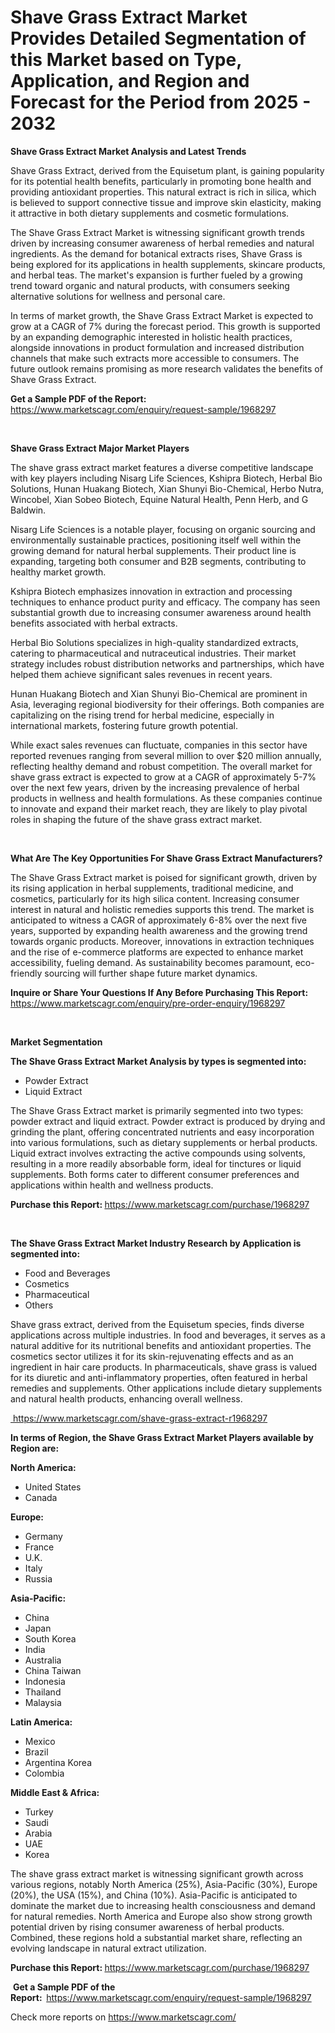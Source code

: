 <p><h1>Shave Grass Extract Market Provides Detailed Segmentation of this Market based on Type, Application, and Region and Forecast for the Period from 2025 - 2032</h1></p><p><strong>Shave Grass Extract Market Analysis and Latest Trends</strong></p>
<p><p>Shave Grass Extract, derived from the Equisetum plant, is gaining popularity for its potential health benefits, particularly in promoting bone health and providing antioxidant properties. This natural extract is rich in silica, which is believed to support connective tissue and improve skin elasticity, making it attractive in both dietary supplements and cosmetic formulations.</p><p>The Shave Grass Extract Market is witnessing significant growth trends driven by increasing consumer awareness of herbal remedies and natural ingredients. As the demand for botanical extracts rises, Shave Grass is being explored for its applications in health supplements, skincare products, and herbal teas. The market's expansion is further fueled by a growing trend toward organic and natural products, with consumers seeking alternative solutions for wellness and personal care.</p><p>In terms of market growth, the Shave Grass Extract Market is expected to grow at a CAGR of 7% during the forecast period. This growth is supported by an expanding demographic interested in holistic health practices, alongside innovations in product formulation and increased distribution channels that make such extracts more accessible to consumers. The future outlook remains promising as more research validates the benefits of Shave Grass Extract.</p></p>
<p><strong>Get a Sample PDF of the Report:&nbsp;</strong> <a href="https://www.marketscagr.com/enquiry/request-sample/1968297?utm_campaign=3508&utm_medium=2&utm_source=Github&utm_content=ia&utm_term=31032025&utm_id=shave-grass-extract">https://www.marketscagr.com/enquiry/request-sample/1968297</a></p>
<p>&nbsp;</p>
<p><strong>Shave Grass Extract Major Market Players</strong></p>
<p><p>The shave grass extract market features a diverse competitive landscape with key players including Nisarg Life Sciences, Kshipra Biotech, Herbal Bio Solutions, Hunan Huakang Biotech, Xian Shunyi Bio-Chemical, Herbo Nutra, Wincobel, Xian Sobeo Biotech, Equine Natural Health, Penn Herb, and G Baldwin. </p><p>Nisarg Life Sciences is a notable player, focusing on organic sourcing and environmentally sustainable practices, positioning itself well within the growing demand for natural herbal supplements. Their product line is expanding, targeting both consumer and B2B segments, contributing to healthy market growth.</p><p>Kshipra Biotech emphasizes innovation in extraction and processing techniques to enhance product purity and efficacy. The company has seen substantial growth due to increasing consumer awareness around health benefits associated with herbal extracts.</p><p>Herbal Bio Solutions specializes in high-quality standardized extracts, catering to pharmaceutical and nutraceutical industries. Their market strategy includes robust distribution networks and partnerships, which have helped them achieve significant sales revenues in recent years.</p><p>Hunan Huakang Biotech and Xian Shunyi Bio-Chemical are prominent in Asia, leveraging regional biodiversity for their offerings. Both companies are capitalizing on the rising trend for herbal medicine, especially in international markets, fostering future growth potential.</p><p>While exact sales revenues can fluctuate, companies in this sector have reported revenues ranging from several million to over $20 million annually, reflecting healthy demand and robust competition. The overall market for shave grass extract is expected to grow at a CAGR of approximately 5-7% over the next few years, driven by the increasing prevalence of herbal products in wellness and health formulations. As these companies continue to innovate and expand their market reach, they are likely to play pivotal roles in shaping the future of the shave grass extract market.</p></p>
<p>&nbsp;</p>
<p><strong>What Are The Key Opportunities For Shave Grass Extract Manufacturers?</strong></p>
<p><p>The Shave Grass Extract market is poised for significant growth, driven by its rising application in herbal supplements, traditional medicine, and cosmetics, particularly for its high silica content. Increasing consumer interest in natural and holistic remedies supports this trend. The market is anticipated to witness a CAGR of approximately 6-8% over the next five years, supported by expanding health awareness and the growing trend towards organic products. Moreover, innovations in extraction techniques and the rise of e-commerce platforms are expected to enhance market accessibility, fueling demand. As sustainability becomes paramount, eco-friendly sourcing will further shape future market dynamics.</p></p>
<p><strong>Inquire or Share Your Questions If Any Before Purchasing This Report:</strong> <a href="https://www.marketscagr.com/enquiry/pre-order-enquiry/1968297?utm_campaign=3508&utm_medium=2&utm_source=Github&utm_content=ia&utm_term=31032025&utm_id=shave-grass-extract">https://www.marketscagr.com/enquiry/pre-order-enquiry/1968297</a></p>
<p>&nbsp;</p>
<p><strong>Market Segmentation</strong></p>
<p><strong>The Shave Grass Extract Market Analysis by types is segmented into:</strong></p>
<p><ul><li>Powder Extract</li><li>Liquid Extract</li></ul></p>
<p><p>The Shave Grass Extract market is primarily segmented into two types: powder extract and liquid extract. Powder extract is produced by drying and grinding the plant, offering concentrated nutrients and easy incorporation into various formulations, such as dietary supplements or herbal products. Liquid extract involves extracting the active compounds using solvents, resulting in a more readily absorbable form, ideal for tinctures or liquid supplements. Both forms cater to different consumer preferences and applications within health and wellness products.</p></p>
<p><strong>Purchase this Report:&nbsp;</strong><a href="https://www.marketscagr.com/purchase/1968297?utm_campaign=3508&utm_medium=2&utm_source=Github&utm_content=ia&utm_term=31032025&utm_id=shave-grass-extract">https://www.marketscagr.com/purchase/1968297</a></p>
<p>&nbsp;</p>
<p><strong>The Shave Grass Extract Market Industry Research by Application is segmented into:</strong></p>
<p><ul><li>Food and Beverages</li><li>Cosmetics</li><li>Pharmaceutical</li><li>Others</li></ul></p>
<p><p>Shave grass extract, derived from the Equisetum species, finds diverse applications across multiple industries. In food and beverages, it serves as a natural additive for its nutritional benefits and antioxidant properties. The cosmetics sector utilizes it for its skin-rejuvenating effects and as an ingredient in hair care products. In pharmaceuticals, shave grass is valued for its diuretic and anti-inflammatory properties, often featured in herbal remedies and supplements. Other applications include dietary supplements and natural health products, enhancing overall wellness.</p></p>
<p><a href="https://www.marketscagr.com/shave-grass-extract-r1968297?utm_campaign=3508&utm_medium=2&utm_source=Github&utm_content=ia&utm_term=31032025&utm_id=shave-grass-extract">&nbsp;https://www.marketscagr.com/shave-grass-extract-r1968297</a></p>
<p><strong>In terms of Region, the Shave Grass Extract Market Players available by Region are:</strong></p>
<p>
    <p> <strong> North America: </strong>
        <ul>
            <li>United States</li>
            <li>Canada</li>
        </ul>
        </p> 
    <p> <strong> Europe: </strong>
        <ul>
            <li>Germany</li>
            <li>France</li>
            <li>U.K.</li>
            <li>Italy</li>
            <li>Russia</li>
        </ul>
        </p> 
    <p> <strong> Asia-Pacific: </strong>
        <ul>
            <li>China</li>
            <li>Japan</li>
            <li>South Korea</li>
            <li>India</li>
            <li>Australia</li>
            <li>China Taiwan</li>
            <li>Indonesia</li>
            <li>Thailand</li>
            <li>Malaysia</li>
        </ul>
        </p> 
    <p> <strong> Latin America: </strong>
        <ul>
            <li>Mexico</li>
            <li>Brazil</li>
            <li>Argentina Korea</li>
            <li>Colombia</li>
        </ul>
        </p> 
    <p> <strong> Middle East & Africa: </strong>
        <ul>
            <li>Turkey</li>
            <li>Saudi</li>
            <li>Arabia</li>
            <li>UAE</li>
            <li>Korea</li>
        </ul>
    </p>
    </p>
<p><p>The shave grass extract market is witnessing significant growth across various regions, notably North America (25%), Asia-Pacific (30%), Europe (20%), the USA (15%), and China (10%). Asia-Pacific is anticipated to dominate the market due to increasing health consciousness and demand for natural remedies. North America and Europe also show strong growth potential driven by rising consumer awareness of herbal products. Combined, these regions hold a substantial market share, reflecting an evolving landscape in natural extract utilization.</p></p>
<p><strong>Purchase this Report: </strong><a href="https://www.marketscagr.com/purchase/1968297?utm_campaign=3508&utm_medium=2&utm_source=Github&utm_content=ia&utm_term=31032025&utm_id=shave-grass-extract">https://www.marketscagr.com/purchase/1968297</a></p>
<p>&nbsp;<strong>Get a Sample PDF of the Report:&nbsp;&nbsp;</strong><a href="https://www.marketscagr.com/enquiry/request-sample/1968297?utm_campaign=3508&utm_medium=2&utm_source=Github&utm_content=ia&utm_term=31032025&utm_id=shave-grass-extract">https://www.marketscagr.com/enquiry/request-sample/1968297</a></p>
<p><strong></strong></p>
<p>Check more reports on <a href="https://www.marketscagr.com/?utm_campaign=3508&utm_medium=2&utm_source=Github&utm_content=ia&utm_term=31032025&utm_id=shave-grass-extract">https://www.marketscagr.com/</a></p>